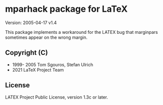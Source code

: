 # mparhack package for LaTeX

Version: 2005-04-17 v1.4

This package implements a workaround for the LATEX bug that marginpars
sometimes appear on the wrong margin.



## Copyright (C)
* 1999- 2005       Tom Sgouros, Stefan Ulrich
* 2021             LaTeX Project Team

## License
LATEX Project Public License, version 1.3c or later.
